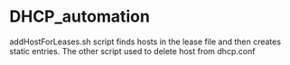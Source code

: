 # DHCP_automation
addHostForLeases.sh script finds hosts in the lease file and then creates static entries. 
The other script used to delete host from dhcp.conf
